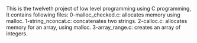This is the twelveth project of low level programming using C programming,
It contains following files:
0-malloc_checked.c: allocates memory using malloc.
1-string_nconcat.c: concatenates two strings.
2-calloc.c: allocates memory for an array, using malloc.
3-array_range.c:  creates an array of integers.
